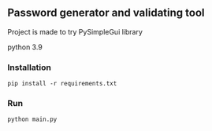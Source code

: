 ## Password generator and validating tool

Project is made to try PySimpleGui library

python 3.9


### Installation

`pip install -r requirements.txt`

### Run

`python main.py`